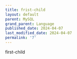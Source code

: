 ```yaml
---
title: frist-child
layout: default
parent: MySQL
grand_parent: Language
published_date: 2024-04-07
last_modified_date: 2024-04-07
permalink: '7'
---
```


first-child
